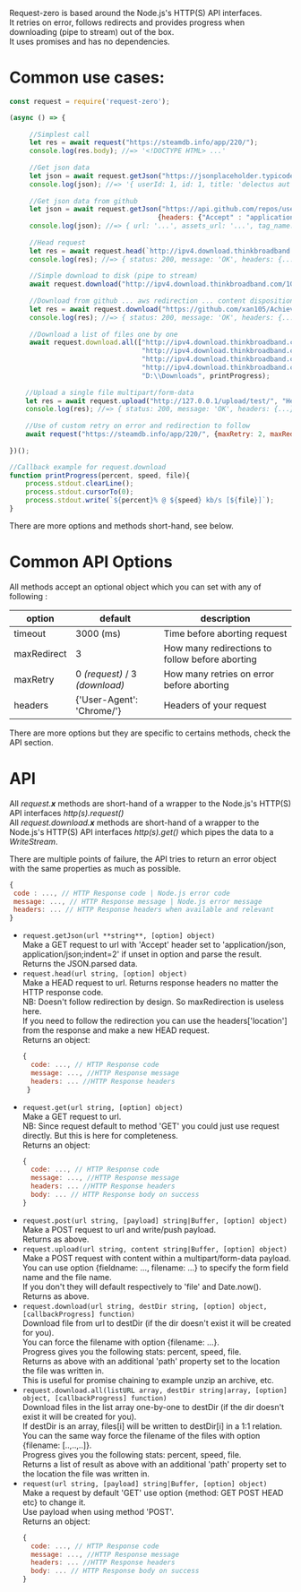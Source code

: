 Request-zero is based around the Node.js's HTTP(S) API interfaces.<br />
It retries on error, follows redirects and provides progress when downloading (pipe to stream) out of the box.<br />
It uses promises and has no dependencies.

Common use cases:
=================

```js
const request = require('request-zero');

(async () => {
    
     //Simplest call
     let res = await request("https://steamdb.info/app/220/");
     console.log(res.body); //=> '<!DOCTYPE HTML> ...'
     
     //Get json data
     let json = await request.getJson("https://jsonplaceholder.typicode.com/todos/1");
     console.log(json); //=> '{ userId: 1, id: 1, title: 'delectus aut autem', completed: false }'
     
     //Get json data from github
     let json = await request.getJson("https://api.github.com/repos/user/repo/releases/latest",
                                     {headers: {"Accept" : "application/vnd.github.v3+json"}});
     console.log(json); //=> { url: '...', assets_url: '...', tag_name: '0.0.0', target_commitish: 'master', ... }
     
     //Head request
     let res = await request.head(`http://ipv4.download.thinkbroadband.com/1GB.zip`);
     console.log(res); //=> { status: 200, message: 'OK', headers: {...} }
      
     //Simple download to disk (pipe to stream)
     await request.download("http://ipv4.download.thinkbroadband.com/1GB.zip", "D:/Downloads", printProgress)
     
     //Download from github ... aws redirection ... content disposition ... but custom filename
     let res = await request.download("https://github.com/xan105/Achievement-Watcher/releases/download/1.1.1/Achievement.Watcher.Setup.exe", "D:/Downloads/", {filename: "supersetup.exe"}, printProgress); 
     console.log(res); //=> { status: 200, message: 'OK', headers: {...}, path: 'D:\\Downloads\\supersetup.exe' }
     
     //Download a list of files one by one
     await request.download.all(["http://ipv4.download.thinkbroadband.com/5MB.zip",
                                 "http://ipv4.download.thinkbroadband.com/10MB.zip",
                                 "http://ipv4.download.thinkbroadband.com/20MB.zip",
                                 "http://ipv4.download.thinkbroadband.com/50MB.zip"],
                                 "D:\\Downloads", printProgress);
    
    //Upload a single file multipart/form-data
    let res = await request.upload("http://127.0.0.1/upload/test/", "Hello world", {name: "file", filename: "hello world.txt"});
    console.log(res); //=> { status: 200, message: 'OK', headers: {...}, body: 'ok' }
    
    //Use of custom retry on error and redirection to follow
    await request("https://steamdb.info/app/220/", {maxRetry: 2, maxRedirect: 2});
     
})();

//Callback example for request.download
function printProgress(percent, speed, file){
    process.stdout.clearLine();
    process.stdout.cursorTo(0);
    process.stdout.write(`${percent}% @ ${speed} kb/s [${file}]`);
}

```
There are more options and methods short-hand, see below.

Common API Options
==================

All methods accept an optional object which you can set with any of following :

|option|default|description|
-------|-------|------------
|timeout|3000 (ms) | Time before aborting request|
|maxRedirect| 3 | How many redirections to follow before aborting |
|maxRetry| 0 *(request)* / 3 *(download)* | How many retries on error before aborting |
|headers| {'User-Agent': 'Chrome/'} | Headers of your request

There are more options but they are specific to certains methods, check the API section.

API
===

All *request.**x*** methods are short-hand of a wrapper to the Node.js's HTTP(S) API interfaces *http(s).request()*<br/>
All *request.download.**x*** methods are short-hand of a wrapper to the Node.js's HTTP(S) API interfaces *http(s).get()* which pipes the data to a *WriteStream*.<br/>

There are multiple points of failure, the API tries to return an error object with the same properties as much as possible.
```js
{
 code : ..., // HTTP Response code | Node.js error code
 message: ..., // HTTP Response message | Node.js error message
 headers: ... // HTTP Response headers when available and relevant
}
```

+ `request.getJson(url **string**, [option] object)`<br/>
    Make a GET request to url with 'Accept' header set to 'application/json, application/json;indent=2' if unset in option and parse the result.<br/>
    Returns the JSON.parsed data.
+ `request.head(url string, [option] object)`<br/>
    Make a HEAD request to url. Returns response headers no matter the HTTP response code.<br/> 
    NB: Doesn't follow redirection by design. So maxRedirection is useless here.<br/> 
    If you need to follow the redirection you can use the headers['location'] from the response and make a new HEAD request.<br/>
    Returns an object:
    ```js
    {
      code: ..., // HTTP Response code
      message: ..., //HTTP Response message
      headers: ... //HTTP Response headers
     }
     ```
+ `request.get(url string, [option] object)` <br/>
    Make a GET request to url.<br/>
    NB: Since request default to method 'GET' you could just use request directly. But this is here for completeness.<br/>
    Returns an object:
    ```js
    {
      code: ..., // HTTP Response code
      message: ..., //HTTP Response message
      headers: ... //HTTP Response headers
      body: ... // HTTP Response body on success
    }
    ```
+ `request.post(url string, [payload] string|Buffer, [option] object)`<br/>
    Make a POST request to url and write/push payload.<br/>
    Returns as above.
+ `request.upload(url string, content string|Buffer, [option] object)`<br/>
    Make a POST request with content within a multipart/form-data payload.<br/>
    You can use option {fieldname: ..., filename: ...} to specify the form field name and the file name.<br/>
    If you don't they will default respectively to 'file' and Date.now().<br/>
    Returns as above.
+ `request.download(url string, destDir string, [option] object, [callbackProgress] function)`<br/>
    Download file from url to destDir (if the dir doesn't exist it will be created for you).<br/>
    You can force the filename with option {filename: ...}.<br/>
    Progress gives you the following stats: percent, speed, file.<br/>
    Returns as above with an additional 'path' property set to the location the file was written in.<br/>
    This is useful for promise chaining to example unzip an archive, etc.
+ `request.download.all(listURL array, destDir string|array, [option] object, [callbackProgress] function)`<br/>
    Download files in the list array one-by-one to destDir (if the dir doesn't exist it will be created for you).<br/>
    If destDir is an array, files[i] will be written to destDir[i] in a 1:1 relation.<br/>
    You can the same way force the filename of the files with option {filename: [..,..,..]}.<br/>
    Progress gives you the following stats: percent, speed, file.<br/>
    Returns a list of result as above with an additional 'path' property set to the location the file was written in.
+ `request(url string, [payload] string|Buffer, [option] object)`<br/>
    Make a request by default 'GET' use option {method: GET POST HEAD etc} to change it.<br/>
    Use payload when using method 'POST'.<br/>
    Returns an object:
    ```js
    {
      code: ..., // HTTP Response code
      message: ..., //HTTP Response message
      headers: ... //HTTP Response headers
      body: ... // HTTP Response body on success
   }
   ```
